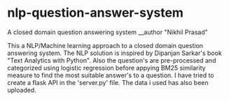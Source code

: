 # nlp-question-answer-system
A closed domain question answering system
__author "Nikhil Prasad"

This a NLP/Machine learning approach to a closed domain question answering system. The NLP solution is inspired by Dipanjan Sarkar's book "Text Analytics with Python". Also the question's are pre-processed and categorized using logistic regression before appying BM25 similarity measure to find the most suitable answer's to a question. I have tried to create a flask API in the 'server.py' file. The data i used has also been uploaded.
